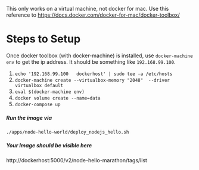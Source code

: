 
This only works on a virtual machine, not docker for mac. Use this reference to
https://docs.docker.com/docker-for-mac/docker-toolbox/


# Steps to Setup
Once docker toolbox (with docker-machine) is installed, use `docker-machine env` to get the ip address. It should be something like `192.168.99.100`.

1. `echo '192.168.99.100   dockerhost' | sudo tee -a /etc/hosts`
1. `docker-machine create --virtualbox-memory "2048"  --driver virtualbox default`
1. `eval $(docker-machine env)`
1. `docker volume create --name=data`
1. `docker-compose up`

##### Run the image via
`./apps/node-hello-world/deploy_nodejs_hello.sh`

##### Your Image should be visible here
http://dockerhost:5000/v2/node-hello-marathon/tags/list
